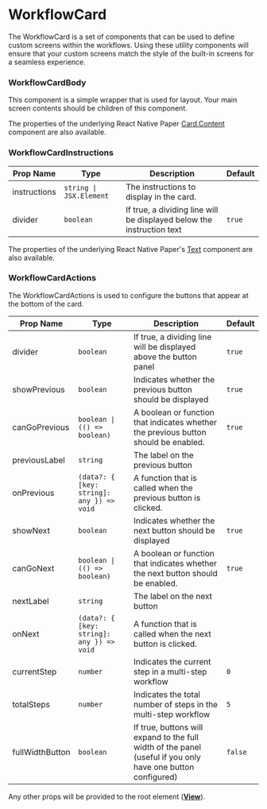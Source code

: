 # WorkflowCard

The WorkflowCard is a set of components that can be used to define custom screens within the workflows. Using these utility components will ensure that your custom screens match the style of the built-in screens for a seamless experience.

### WorkflowCardBody

This component is a simple wrapper that is used for layout. Your main screen contents should be children of this component.

The properties of the underlying React Native Paper [Card.Content](https://callstack.github.io/react-native-paper/docs/components/Card/CardContent) component are also available.

### WorkflowCardInstructions

| Prop Name | Type | Description | Default |
|---|---|---|---|
| instructions | `string \| JSX.Element` | The instructions to display in the card. |  |
| divider | `boolean` | If true, a dividing line will be displayed below the instruction text | `true` |

The properties of the underlying React Native Paper's [Text](https://callstack.github.io/react-native-paper/docs/components/Text/) component are also available.


### WorkflowCardActions

The WorkflowCardActions is used to configure the buttons that appear at the bottom of the card.

| Prop Name | Type | Description | Default |
|---|---|---|---|
| divider | `boolean` | If true, a dividing line will be displayed above the button panel | `true` |
| showPrevious | `boolean` | Indicates whether the previous button should be displayed | `true` |
| canGoPrevious | `boolean \| (() => boolean)` | A boolean or function that indicates whether the previous button should be enabled. | `true` |
| previousLabel | `string` | The label on the previous button |  |
| onPrevious |  `(data?: { [key: string]: any }) => void` | A function that is called when the previous button is clicked. |  |
| showNext | `boolean` | Indicates whether the next button should be displayed | `true` |
| canGoNext | `boolean \| (() => boolean)` | A boolean or function that indicates whether the next button should be enabled. | `true` |
| nextLabel | `string` | The label on the next button |  |
| onNext |  `(data?: { [key: string]: any }) => void` | A function that is called when the next button is clicked. |  |
| currentStep | `number` | Indicates the current step in a multi-step workflow | `0` |
| totalSteps | `number` | Indicates the total number of steps in the multi-step workflow | `5` |
| fullWidthButton | `boolean` | If true, buttons will expand to the full width of the panel (useful if you only have one button configured) | `false` |

Any other props will be provided to the root element ([**View**](https://reactnative.dev/docs/view)).
